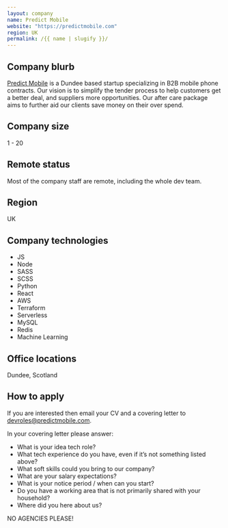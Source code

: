 ```yaml
---
layout: company
name: Predict Mobile
website: "https://predictmobile.com"
region: UK
permalink: /{{ name | slugify }}/
---
```


## Company blurb

[Predict Mobile](https://predictmobile.com/) is a Dundee based startup specializing in B2B mobile phone contracts.
Our vision is to simplify the tender process to help customers get a better deal, and suppliers more opportunities.
Our after care package aims to further aid our clients save money on their over spend.

## Company size

1 - 20

## Remote status

Most of the company staff are remote, including the whole dev team.

## Region

UK

## Company technologies

- JS
- Node
- SASS
- SCSS
- Python
- React
- AWS
- Terraform
- Serverless
- MySQL
- Redis
- Machine Learning

## Office locations

Dundee, Scotland

## How to apply

If you are interested then email your CV and a covering letter to devroles@predictmobile.com.

In your covering letter please answer:
- What is your idea tech role?
- What tech experience do you have, even if it’s not something listed above?
- What soft skills could you bring to our company?
- What are your salary expectations?
- What is your notice period / when can you start?
- Do you have a working area that is not primarily shared with your household?
- Where did you here about us?

NO AGENCIES PLEASE!